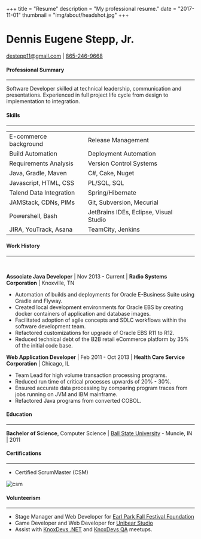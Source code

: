 +++
title = "Resume"
description = "My professional resume."
date = "2017-11-01"
thumbnail = "img/about/headshot.jpg"
+++

# Dennis Eugene Stepp, Jr.
 
 [destepp11@gmail.com](mailto:destepp11@gmail.com) | [865-246-9668](tel:+18652469668)

#### Professional Summary            
<hr class="divider">
Software Developer skilled at technical leadership, communication and presentations. Experienced in full project life cycle from design to implementation to integration.

#### Skills
<hr class="divider">

<table>
  <tr>
    <td>E-commerce background</td>
    <td>Release Management</td>
  </tr>
  <tr>
    <td>Build Automation</td>
    <td>Deployment Automation</td>
  </tr>
  <tr>
    <td>Requirements Analysis</td>
    <td>Version Control Systems</td>
  </tr>
  <tr>
    <td>Java, Gradle, Maven</td>
    <td>C#, Cake, Nuget</td>
  </tr>
  <tr>
    <td>Javascript, HTML, CSS</td>
    <td>PL/SQL, SQL</td>
  </tr>
  <tr>
    <td>Talend Data Integration</td>
    <td>Spring/Hibernate</td>
  </tr>
  <tr>
    <td>JAMStack, CDNs, PIMs</td>
    <td>Git, Subversion, Mecurial</td>
   </tr>
   <tr>
    <td>Powershell, Bash</td>
    <td>JetBrains IDEs, Eclipse, Visual Studio</td>
   </tr>
   <tr>
    <td>JIRA, YouTrack, Asana </td>
    <td>TeamCity, Jenkins</td>
   </tr>
   
</table>

#### Work History
<hr class="divider">
</br>

**Associate Java Developer** |  Nov 2013 - Current | **Radio Systems Corporation** | Knoxville, TN

* Automation of builds and deployments for Oracle E-Business Suite using Gradle and Flyway.
* Created local development environments for Oracle EBS by creating docker containers of application and database images.
* Facilitated adoption of agile concepts and SDLC workflows within the software development team.
* Refactored customizations for upgrade of Oracle EBS R11 to R12.
* Reduced technical debt of the B2B retail eCommerce platform by 35% of the initial code base.

**Web Application Developer** | Feb 2011 - Oct 2013 | **Health Care Service Corporation** | Chicago, IL

* Team Lead for high volume transaction processing programs.
* Reduced run time of critical processes upwards of 20% - 30%.
* Ensured accurate data processing by comparing program traces from jobs running  on JVM and IBM mainframe.
* Refactored Java programs from converted COBOL.

#### Education
<hr class="divider">

**Bachelor of Science**, Computer Science | [Ball State University](www.bsu.edu) - Muncie, IN | 2011

#### Certifications
<hr class="divider">

* Certified ScrumMaster (CSM)

![csm](/img/about/csm.png  "Certified ScrumMaster")

#### Volunteerism 
<hr class="divider">

* Stage Manager and Web Developer for [Earl Park Fall Festival Foundation](www.earlparkfestival.com)
* Game Developer and Web Developer for [Unibear Studio](www.unibearstudio.com)
* Assist with [KnoxDevs .NET](https://www.meetup.com/Knox-NET/) and [KnoxDevs QA](https://www.knoxqa.com/resources) meetups.
